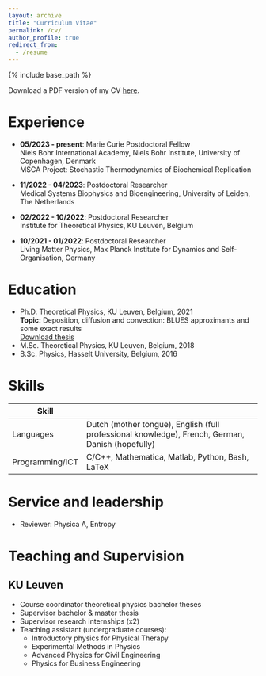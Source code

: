 ```yaml
---
layout: archive
title: "Curriculum Vitae"
permalink: /cv/
author_profile: true
redirect_from:
  - /resume
---
```


{% include base_path %}

Download a PDF version of my CV [here](http://berxjonas.github.io/files/pdf/cv_ENG_2023.pdf).

Experience
======
* <b> 05/2023 - present</b>: Marie Curie Postdoctoral Fellow\
Niels Bohr International Academy, Niels Bohr Institute, University of Copenhagen, Denmark\
MSCA Project: Stochastic Thermodynamics of Biochemical Replication

* <b>11/2022 - 04/2023</b>: Postdoctoral Researcher\
Medical Systems Biophysics and Bioengineering, University of Leiden, The Netherlands

* <b>02/2022 - 10/2022</b>: Postdoctoral Researcher\
Institute for Theoretical Physics, KU Leuven, Belgium

* <b>10/2021 - 01/2022</b>: Postdoctoral Researcher\
Living Matter Physics, Max Planck Institute for Dynamics and Self-Organisation, Germany

Education
======
* Ph.D. Theoretical Physics, KU Leuven, Belgium, 2021\
<b>Topic:</b> Deposition, diffusion and convection: BLUES approximants and some exact results\
[Download thesis](http://berxjonas.github.io/files/pdf/PhD_Berx.pdf)
* M.Sc. Theoretical Physics, KU Leuven, Belgium, 2018
* B.Sc. Physics, Hasselt University, Belgium, 2016

Skills
======

| Skill |  |
|---|---|
| Languages | Dutch (mother tongue), English (full professional knowledge), French, German, Danish (hopefully) |
| Programming/ICT | C/C++, Mathematica, Matlab, Python, Bash, LaTeX |
  
Service and leadership
======
* Reviewer: Physica A, Entropy

Teaching and Supervision
======

## KU Leuven

* Course coordinator theoretical physics bachelor theses
* Supervisor bachelor & master thesis
* Supervisor research internships (x2)
* Teaching assistant (undergraduate courses):
   * Introductory physics for Physical Therapy
   * Experimental Methods in Physics
   * Advanced Physics for Civil Engineering
   * Physics for Business Engineering
